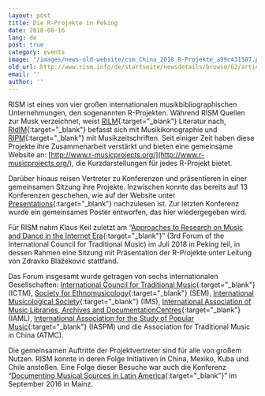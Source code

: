 ```yaml
---
layout: post
title: Die R-Projekte in Peking
date: 2018-08-16
lang: de
post: true
category: events
image: "/images/news-old-website/csm_China_2018_R-Projekte_a99c431507.png"
old_url: http://www.rism.info/de/startseite/newsdetails/browse/62/article/64/the-r-projects-in-beijing.html
email: ''
author: ''
---
```


RISM ist eines von vier großen internationalen musikbibliographischen Unternehmungen, den sogenannten R-Projekten. Während RISM Quellen zur Musk verzeichnet, weist [RILM](http://www.rilm.org/){:target="_blank"} Literatur nach, [RIdIM](http://www.ridim.org/){:target="_blank"} befasst sich mit Musikikonographie und [RIPM](http://www.ripm.org/){:target="_blank"} mit Musikzeitschriften. Seit einiger Zeit haben diese Projekte ihre Zusammenarbeit verstärkt und bieten eine gemeinsame Website an: [http://www.r-musicprojects.org/](http://www.r-musicprojects.org/), die Kurzdarstellungen für jedes R-Projekt bietet.

Darüber hinaus reisen Vertreter zu Konferenzen und präsentieren in einer gemeinsamen Sitzung ihre Projekte. Inzwischen konnte das bereits auf 13 Konferenzen geschehen, wie auf der Website unter [Presentations](http://www.r-musicprojects.org/presentations.html){:target="_blank"} nachzulesen ist. Zur letzten Konferenz wurde ein gemeinsames Poster entworfen, das hier wiedergegeben wird.

Für RISM nahm Klaus Keil zuletzt am “[Approaches to Research on Music and Dance in the Internet Era](http://zhuanti.ccom.edu.cn/2018yyx/yywd/){:target="_blank"}” (3rd Forum of the International Council for Traditional Music) im Juli 2018 in Peking teil, in dessen Rahmen eine Sitzung mit Präsentation der R-Projekte unter Leitung von Zdravko Blažeković stattfand.

Das Forum insgesamt wurde getragen von sechs internationalen Gesellschaften: [International Council for Traditional Music](http://www.ictmusic.org/){:target="_blank"} (ICTM), [Society for Ethnomusicology](https://www.ethnomusicology.org/){:target="_blank"} (SEM), [International Musicological Society](https://www.musicology.org/){:target="_blank"} (IMS), [International Association of Music Libraries, Archives and DocumentationCentres](https://www.iaml.info/){:target="_blank"} (IAML), [International Association for the Study of Popular Music](http://www.iaspm.net/){:target="_blank"} (IASPM) und die Association for Traditional Music in China (ATMC).

Die gemeinsamen Auftritte der Projektvertreter sind für alle von großem Nutzen. RISM konnte in deren Folge Initiativen in China, Mexiko, Kuba und Chile anstoßen. Eine Folge dieser Besuche war auch die Konferenz “[Documenting Musical Sources in Latin America](http://www.rism.info/publications/latin-america-conference-2016/){:target="_blank"}” im September 2016 in Mainz.

